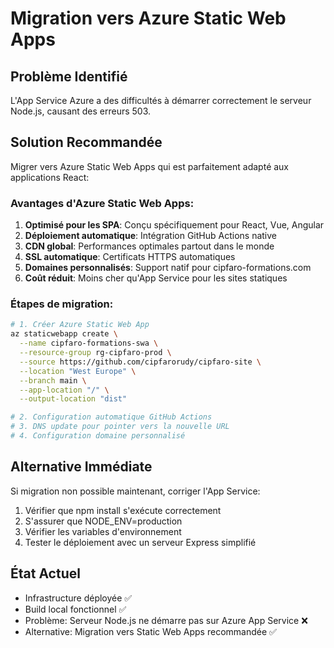 # Migration vers Azure Static Web Apps

## Problème Identifié
L'App Service Azure a des difficultés à démarrer correctement le serveur Node.js, causant des erreurs 503.

## Solution Recommandée
Migrer vers Azure Static Web Apps qui est parfaitement adapté aux applications React:

### Avantages d'Azure Static Web Apps:
1. **Optimisé pour les SPA**: Conçu spécifiquement pour React, Vue, Angular
2. **Déploiement automatique**: Intégration GitHub Actions native
3. **CDN global**: Performances optimales partout dans le monde  
4. **SSL automatique**: Certificats HTTPS automatiques
5. **Domaines personnalisés**: Support natif pour cipfaro-formations.com
6. **Coût réduit**: Moins cher qu'App Service pour les sites statiques

### Étapes de migration:
```bash
# 1. Créer Azure Static Web App
az staticwebapp create \
  --name cipfaro-formations-swa \
  --resource-group rg-cipfaro-prod \
  --source https://github.com/cipfarorudy/cipfaro-site \
  --location "West Europe" \
  --branch main \
  --app-location "/" \
  --output-location "dist"

# 2. Configuration automatique GitHub Actions
# 3. DNS update pour pointer vers la nouvelle URL
# 4. Configuration domaine personnalisé
```

## Alternative Immédiate
Si migration non possible maintenant, corriger l'App Service:
1. Vérifier que npm install s'exécute correctement
2. S'assurer que NODE_ENV=production
3. Vérifier les variables d'environnement
4. Tester le déploiement avec un serveur Express simplifié

## État Actuel
- Infrastructure déployée ✅
- Build local fonctionnel ✅  
- Problème: Serveur Node.js ne démarre pas sur Azure App Service ❌
- Alternative: Migration vers Static Web Apps recommandée ✅